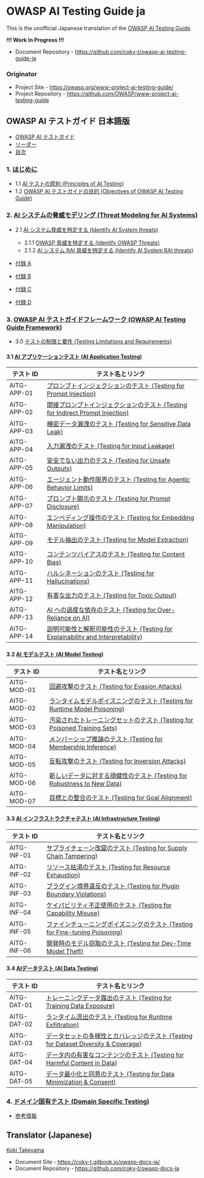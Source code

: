 # OWASP AI Testing Guide ja

This is the unofficial Japanese translation of the [OWASP AI Testing Guide](https://github.com/OWASP/www-project-ai-testing-guide).

**!!! Work In Progress !!!**

- Document Repository - <https://github.com/coky-t/owasp-ai-testing-guide-ja>

### Originator

- Project Site - <https://owasp.org/www-project-ai-testing-guide/>
- Project Repository - <https://github.com/OWASP/www-project-ai-testing-guide>

## OWASP AI テストガイド 日本語版

* [OWASP AI テストガイド](Document/README.md)
* [リーダー](Document/leaders.md)
* [目次](Document/Document/README.md)

### 1. [はじめに](Document/Document/content/1.0_Introduction.md)

* 1.1 [AI テストの原則 (Principles of AI Testing)](Document/Document/content/1.1_Principles_of_AI_Testing.md)
* 1.2 [OWASP AI テストガイドの目的 (Objectives of OWASP AI Testing Guide)](Document/Document/content/1.2_Objectives_of_AI_Testing_Guide.md)

### 2. [AI システムの脅威モデリング (Threat Modeling for AI Systems)](Document/Document/content/2.0_Threat_Modeling_for_AI_Systems.md)

* 2.1 [AI システム脅威を特定する (Identify AI System threats)](Document/Document/content/2.1_Identify_AI_Threats.md)
  * 2.1.1 [OWASP 脅威を特定する (Identify OWASP Threats)](Document/Document/content/2.1.1_Architectural_Mapping_of_OWASP_Threats.md)
  * 2.1.2 [AI システム RAI 脅威を特定する (Identify AI System RAI threats)](Document/Document/content/2.1.2_Identify_RAI_threats.md)

* [付録 A](Document/Document/content/2.2_Appendix_A.md)
* [付録 B](Document/Document/content/2.2_Appendix_B.md)
* [付録 C](Document/Document/content/2.2_Appendix_C.md)
* [付録 D](Document/Document/content/2.2_Appendix_D.md)

### 3. [OWASP AI テストガイドフレームワーク (OWASP AI Testing Guide Framework)](Document/Document/content/3.0_OWASP_AI_Testing_Guide_Framework.md)

* 3.0 [テストの制限と要件 (Testing Limitations and Requirements)](Document/Document/content/3.0_Testing_Limitations_and_Requirements.md)

#### 3.1 [AI アプリケーションテスト (AI Application Testing)](Document/Document/content/3.1_AI_Application_Testing.md)

| テスト ID     | テスト名とリンク |
|---------------|------------------|
| AITG-APP-01   | [プロンプトインジェクションのテスト (Testing for Prompt Injection)](Document/Document/content/tests/AITG-APP-01_Testing_for_Prompt_Injection.md) |
| AITG-APP-02   | [間接プロンプトインジェクションのテスト (Testing for Indirect Prompt Injection)](Document/Document/content/tests/AITG-APP-02_Testing_for_Indirect_Prompt_Injection.md) |
| AITG-APP-03   | [機密データ漏洩のテスト (Testing for Sensitive Data Leak)](Document/Document/content/tests/AITG-APP-03_Testing_for_Sensitive_Data_Leak.md) |
| AITG-APP-04   | [入力漏洩のテスト (Testing for Input Leakage)](Document/Document/content/tests/AITG-APP-04_Testing_for_Input_Leakage.md) |
| AITG-APP-05   | [安全でない出力のテスト (Testing for Unsafe Outputs)](Document/Document/content/tests/AITG-APP-05_Testing_for_Unsafe_Outputs.md) |
| AITG-APP-06   | [エージェント動作限界のテスト (Testing for Agentic Behavior Limits)](Document/Document/content/tests/AITG-APP-06_Testing_for_Agentic_Behavior_Limits.md) |
| AITG-APP-07   | [プロンプト開示のテスト (Testing for Prompt Disclosure)](Document/Document/content/tests/AITG-APP-07_Testing_for_Prompt_Disclosure.md) |
| AITG-APP-08   | [エンベディング操作のテスト (Testing for Embedding Manipulation)](Document/Document/content/tests/AITG-APP-08_Testing_for_Embedding_Manipulation.md) |
| AITG-APP-09   | [モデル抽出のテスト (Testing for Model Extraction)](Document/Document/content/tests/AITG-APP-09_Testing_for_Model_Extraction.md) |
| AITG-APP-10   | [コンテンツバイアスのテスト (Testing for Content Bias)](Document/Document/content/tests/AITG-APP-10_Testing_for_Content_Bias.md) |
| AITG-APP-11   | [ハルシネーションのテスト (Testing for Hallucinations)](Document/Document/content/tests/AITG-APP-11_Testing_for_Hallucinations.md) |
| AITG-APP-12   | [有害な出力のテスト (Testing for Toxic Output)](Document/Document/content/tests/AITG-APP-12_Testing_for_Toxic_Output.md) |
| AITG-APP-13   | [AI への過度な依存のテスト (Testing for Over-Reliance on AI)](Document/Document/content/tests/AITG-APP-13_Testing_for_Over-Reliance_on_AI.md) |
| AITG-APP-14   | [説明可能性と解釈可能性のテスト (Testing for Explainability and Interpretability)](Document/Document/content/tests/AITG-APP-14_Testing_for_Explainability_and_Interpretability.md) |

#### 3.2 [AI モデルテスト (AI Model Testing)](Document/Document/content/3.2_AI_Model_Testing.md)

| テスト ID     | テスト名とリンク |
|---------------|------------------|
| AITG-MOD-01   | [回避攻撃のテスト (Testing for Evasion Attacks)](Document/Document/content/tests/AITG-MOD-01_Testing_for_Evasion_Attacks.md) |
| AITG-MOD-02   | [ランタイムモデルポイズニングのテスト (Testing for Runtime Model Poisoning)](Document/Document/content/tests/AITG-MOD-02_Testing_for_Runtime_Model_Poisoning.md) |
| AITG-MOD-03   | [汚染されたトレーニングセットのテスト (Testing for Poisoned Training Sets)](Document/Document/content/tests/AITG-MOD-03_Testing_for_Poisoned_Training_Sets.md) |
| AITG-MOD-04   | [メンバーシップ推論のテスト (Testing for Membership Inference)](Document/Document/content/tests/AITG-MOD-04_Testing_for_Membership_Inference.md) |
| AITG-MOD-05   | [反転攻撃のテスト (Testing for Inversion Attacks)](Document/Document/content/tests/AITG-MOD-05_Testing_for_Inversion_Attacks.md) |
| AITG-MOD-06   | [新しいデータに対する頑健性のテスト (Testing for Robustness to New Data)](Document/Document/content/tests/AITG-MOD-06_Testing_for_Robustness_to_New_Data.md) |
| AITG-MOD-07   | [目標との整合のテスト (Testing for Goal Alignment)](Document/Document/content/tests/AITG-MOD-07_Testing_for_Goal_Alignment.md) |

#### 3.3 [AI インフラストラクチャテスト (AI Infrastructure Testing)](Document/Document/content/3.3_AI_Infrastructure_Testing.md)

| テスト ID     | テスト名とリンク |
|---------------|------------------|
| AITG-INF-01   | [サプライチェーン改竄のテスト (Testing for Supply Chain Tampering)](Document/Document/content/tests/AITG-INF-01_Testing_for_Supply_Chain_Tampering.md) |
| AITG-INF-02   | [リソース枯渇のテスト (Testing for Resource Exhaustion)](Document/Document/content/tests/AITG-INF-02_Testing_for_Resource_Exhaustion.md) |
| AITG-INF-03   | [プラグイン境界違反のテスト (Testing for Plugin Boundary Violations)](Document/Document/content/tests/AITG-INF-03_Testing_for_Plugin_Boundary_Violations.md) |
| AITG-INF-04   | [ケイパビリティ不正使用のテスト (Testing for Capability Misuse)](Document/Document/content/tests/AITG-INF-04_Testing_for_Capability_Misuse.md) |
| AITG-INF-05   | [ファインチューニングポイズニングのテスト (Testing for Fine-tuning Poisoning)](Document/Document/content/tests/AITG-INF-05_Testing_for_Fine-tuning_Poisoning.md) |
| AITG-INF-06   | [開発時のモデル窃取のテスト (Testing for Dev-Time Model Theft)](Document/Document/content/tests/AITG-INF-06_Testing_for_Dev-Time_Model_Theft.md) |

#### 3.4 [AIデータテスト (AI Data Testing)](Document/Document/content/3.4_AI_Data_Testing.md)

| テスト ID     | テスト名とリンク |
|---------------|------------------|
| AITG-DAT-01   | [トレーニングデータ露出のテスト (Testing for Training Data Exposure)](Document/Document/content/tests/AITG-DAT-01_Testing_for_Training_Data_Exposure.md) |
| AITG-DAT-02   | [ランタイム流出のテスト (Testing for Runtime Exfiltration)](Document/Document/content/tests/AITG-DAT-02_Testing_for_Runtime_Exfiltration.md) |
| AITG-DAT-03   | [データセットの多様性とカバレッジのテスト (Testing for Dataset Diversity & Coverage)](Document/Document/content/tests/AITG-DAT-03_Testing_for_Dataset_Diversity_and_Coverage.md) |
| AITG-DAT-04   | [データ内の有害なコンテンツのテスト (Testing for Harmful Content in Data)](Document/Document/content/tests/AITG-DAT-04_Testing_for_Harmful_Content_in_Data.md) |
| AITG-DAT-05   | [データ最小化と同意のテスト (Testing for Data Minimization & Consent)](Document/Document/content/tests/AITG-DAT-05_Testing_for_Data_Minimization_and_Consent.md) |

### 4. [ドメイン固有テスト (Domain Specific Testing)](Document/Document/content/4.0_Domain_Specific_Testing.md)

* [参考情報](Document/Document/content/References.md)

## Translator (Japanese)

[Koki Takeyama](https://github.com/coky-t)

- Document Site - <https://coky-t.gitbook.io/owasp-docs-ja/>
- Document Repository - <https://github.com/coky-t/owasp-docs-ja>

